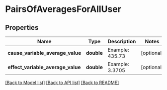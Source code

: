 # PairsOfAveragesForAllUser

## Properties
Name | Type | Description | Notes
------------ | ------------- | ------------- | -------------
**cause_variable_average_value** | **double** | Example: 435.73 | [optional] 
**effect_variable_average_value** | **double** | Example: 3.3705 | [optional] 

[[Back to Model list]](../README.md#documentation-for-models) [[Back to API list]](../README.md#documentation-for-api-endpoints) [[Back to README]](../README.md)


